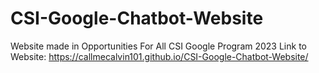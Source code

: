 # CSI-Google-Chatbot-Website

Website made in Opportunities For All CSI Google Program 2023
Link to Website: https://callmecalvin101.github.io/CSI-Google-Chatbot-Website/
